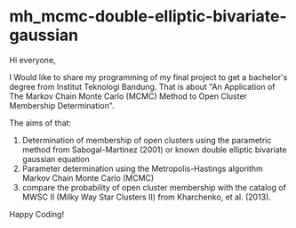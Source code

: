 # mh_mcmc-double-elliptic-bivariate-gaussian

Hi everyone,

I Would like to share my programming of my final project to get a bachelor's degree from Institut Teknologi Bandung. That is about "An Application of The Markov Chain Monte Carlo (MCMC) Method to Open Cluster Membership Determination". 

The aims of that:
1. Determination of membership of open clusters using the parametric method from Sabogal-Martinez (2001) or known double elliptic bivariate gaussian equation
2. Parameter determination using the Metropolis-Hastings algorithm Markov Chain Monte Carlo (MCMC)
3. compare the probability of open cluster membership with the catalog of MWSC II (Milky Way Star Clusters II) from Kharchenko, et al. (2013).

Happy Coding!

